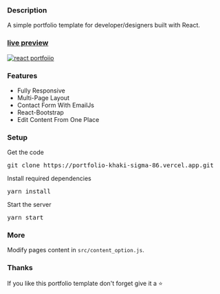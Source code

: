 ### Description

A simple portfolio template for developer/designers built with React. 

### [live preview](https://portfolio-khaki-sigma-86.vercel.app/)

[![react portfoiio](https://portfolio-khaki-sigma-86.vercel.app/)](https://portfolio-khaki-sigma-86.vercel.app/)

### Features

- Fully Responsive
- Multi-Page Layout
- Contact Form With EmailJs
- React-Bootstrap
- Edit Content From One Place

### Setup

Get the code

<pre>git clone https://portfolio-khaki-sigma-86.vercel.app.git</pre>
 
Install required dependencies

<pre>yarn install</pre>


Start the server

<pre>yarn start</pre>

### More

Modify pages content in  `src/content_option.js`.

### Thanks

If you like this portfolio template don't forget give it a ⭐ 
